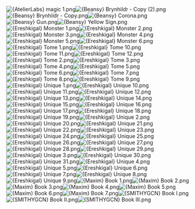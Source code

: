 ![{AtelierLabs} magic 1.png](https://raw.githubusercontent.com/Klokinator/FE-Repo/main/Item%20Icons/Magic%20-%20Other%20Tomes/%7BAtelierLabs%7D%20magic%201.png "{AtelierLabs} magic 1.png")![{Beansy} Brynhildr - Copy (2).png](https://raw.githubusercontent.com/Klokinator/FE-Repo/main/Item%20Icons/Magic%20-%20Other%20Tomes/%7BBeansy%7D%20Brynhildr%20-%20Copy%20(2).png "{Beansy} Brynhildr - Copy (2).png")![{Beansy} Brynhildr - Copy.png](https://raw.githubusercontent.com/Klokinator/FE-Repo/main/Item%20Icons/Magic%20-%20Other%20Tomes/%7BBeansy%7D%20Brynhildr%20-%20Copy.png "{Beansy} Brynhildr - Copy.png")![{Beansy} Corona.png](https://raw.githubusercontent.com/Klokinator/FE-Repo/main/Item%20Icons/Magic%20-%20Other%20Tomes/%7BBeansy%7D%20Corona.png "{Beansy} Corona.png")![{Beansy} Gun.png](https://raw.githubusercontent.com/Klokinator/FE-Repo/main/Item%20Icons/Magic%20-%20Other%20Tomes/%7BBeansy%7D%20Gun.png "{Beansy} Gun.png")![{Beansy} Yellow Sign.png](https://raw.githubusercontent.com/Klokinator/FE-Repo/main/Item%20Icons/Magic%20-%20Other%20Tomes/%7BBeansy%7D%20Yellow%20Sign.png "{Beansy} Yellow Sign.png")![{Ereshkigal} Monster 1.png](https://raw.githubusercontent.com/Klokinator/FE-Repo/main/Item%20Icons/Magic%20-%20Other%20Tomes/%7BEreshkigal%7D%20Monster%201.png "{Ereshkigal} Monster 1.png")![{Ereshkigal} Monster 2.png](https://raw.githubusercontent.com/Klokinator/FE-Repo/main/Item%20Icons/Magic%20-%20Other%20Tomes/%7BEreshkigal%7D%20Monster%202.png "{Ereshkigal} Monster 2.png")![{Ereshkigal} Monster 3.png](https://raw.githubusercontent.com/Klokinator/FE-Repo/main/Item%20Icons/Magic%20-%20Other%20Tomes/%7BEreshkigal%7D%20Monster%203.png "{Ereshkigal} Monster 3.png")![{Ereshkigal} Monster 4.png](https://raw.githubusercontent.com/Klokinator/FE-Repo/main/Item%20Icons/Magic%20-%20Other%20Tomes/%7BEreshkigal%7D%20Monster%204.png "{Ereshkigal} Monster 4.png")![{Ereshkigal} Monster 5.png](https://raw.githubusercontent.com/Klokinator/FE-Repo/main/Item%20Icons/Magic%20-%20Other%20Tomes/%7BEreshkigal%7D%20Monster%205.png "{Ereshkigal} Monster 5.png")![{Ereshkigal} Monster 6.png](https://raw.githubusercontent.com/Klokinator/FE-Repo/main/Item%20Icons/Magic%20-%20Other%20Tomes/%7BEreshkigal%7D%20Monster%206.png "{Ereshkigal} Monster 6.png")![{Ereshkigal} Tome 1.png](https://raw.githubusercontent.com/Klokinator/FE-Repo/main/Item%20Icons/Magic%20-%20Other%20Tomes/%7BEreshkigal%7D%20Tome%201.png "{Ereshkigal} Tome 1.png")![{Ereshkigal} Tome 10.png](https://raw.githubusercontent.com/Klokinator/FE-Repo/main/Item%20Icons/Magic%20-%20Other%20Tomes/%7BEreshkigal%7D%20Tome%2010.png "{Ereshkigal} Tome 10.png")![{Ereshkigal} Tome 11.png](https://raw.githubusercontent.com/Klokinator/FE-Repo/main/Item%20Icons/Magic%20-%20Other%20Tomes/%7BEreshkigal%7D%20Tome%2011.png "{Ereshkigal} Tome 11.png")![{Ereshkigal} Tome 12.png](https://raw.githubusercontent.com/Klokinator/FE-Repo/main/Item%20Icons/Magic%20-%20Other%20Tomes/%7BEreshkigal%7D%20Tome%2012.png "{Ereshkigal} Tome 12.png")![{Ereshkigal} Tome 2.png](https://raw.githubusercontent.com/Klokinator/FE-Repo/main/Item%20Icons/Magic%20-%20Other%20Tomes/%7BEreshkigal%7D%20Tome%202.png "{Ereshkigal} Tome 2.png")![{Ereshkigal} Tome 3.png](https://raw.githubusercontent.com/Klokinator/FE-Repo/main/Item%20Icons/Magic%20-%20Other%20Tomes/%7BEreshkigal%7D%20Tome%203.png "{Ereshkigal} Tome 3.png")![{Ereshkigal} Tome 4.png](https://raw.githubusercontent.com/Klokinator/FE-Repo/main/Item%20Icons/Magic%20-%20Other%20Tomes/%7BEreshkigal%7D%20Tome%204.png "{Ereshkigal} Tome 4.png")![{Ereshkigal} Tome 5.png](https://raw.githubusercontent.com/Klokinator/FE-Repo/main/Item%20Icons/Magic%20-%20Other%20Tomes/%7BEreshkigal%7D%20Tome%205.png "{Ereshkigal} Tome 5.png")![{Ereshkigal} Tome 6.png](https://raw.githubusercontent.com/Klokinator/FE-Repo/main/Item%20Icons/Magic%20-%20Other%20Tomes/%7BEreshkigal%7D%20Tome%206.png "{Ereshkigal} Tome 6.png")![{Ereshkigal} Tome 7.png](https://raw.githubusercontent.com/Klokinator/FE-Repo/main/Item%20Icons/Magic%20-%20Other%20Tomes/%7BEreshkigal%7D%20Tome%207.png "{Ereshkigal} Tome 7.png")![{Ereshkigal} Tome 8.png](https://raw.githubusercontent.com/Klokinator/FE-Repo/main/Item%20Icons/Magic%20-%20Other%20Tomes/%7BEreshkigal%7D%20Tome%208.png "{Ereshkigal} Tome 8.png")![{Ereshkigal} Tome 9.png](https://raw.githubusercontent.com/Klokinator/FE-Repo/main/Item%20Icons/Magic%20-%20Other%20Tomes/%7BEreshkigal%7D%20Tome%209.png "{Ereshkigal} Tome 9.png")![{Ereshkigal} Unique 1.png](https://raw.githubusercontent.com/Klokinator/FE-Repo/main/Item%20Icons/Magic%20-%20Other%20Tomes/%7BEreshkigal%7D%20Unique%201.png "{Ereshkigal} Unique 1.png")![{Ereshkigal} Unique 10.png](https://raw.githubusercontent.com/Klokinator/FE-Repo/main/Item%20Icons/Magic%20-%20Other%20Tomes/%7BEreshkigal%7D%20Unique%2010.png "{Ereshkigal} Unique 10.png")![{Ereshkigal} Unique 11.png](https://raw.githubusercontent.com/Klokinator/FE-Repo/main/Item%20Icons/Magic%20-%20Other%20Tomes/%7BEreshkigal%7D%20Unique%2011.png "{Ereshkigal} Unique 11.png")![{Ereshkigal} Unique 12.png](https://raw.githubusercontent.com/Klokinator/FE-Repo/main/Item%20Icons/Magic%20-%20Other%20Tomes/%7BEreshkigal%7D%20Unique%2012.png "{Ereshkigal} Unique 12.png")![{Ereshkigal} Unique 13.png](https://raw.githubusercontent.com/Klokinator/FE-Repo/main/Item%20Icons/Magic%20-%20Other%20Tomes/%7BEreshkigal%7D%20Unique%2013.png "{Ereshkigal} Unique 13.png")![{Ereshkigal} Unique 14.png](https://raw.githubusercontent.com/Klokinator/FE-Repo/main/Item%20Icons/Magic%20-%20Other%20Tomes/%7BEreshkigal%7D%20Unique%2014.png "{Ereshkigal} Unique 14.png")![{Ereshkigal} Unique 15.png](https://raw.githubusercontent.com/Klokinator/FE-Repo/main/Item%20Icons/Magic%20-%20Other%20Tomes/%7BEreshkigal%7D%20Unique%2015.png "{Ereshkigal} Unique 15.png")![{Ereshkigal} Unique 16.png](https://raw.githubusercontent.com/Klokinator/FE-Repo/main/Item%20Icons/Magic%20-%20Other%20Tomes/%7BEreshkigal%7D%20Unique%2016.png "{Ereshkigal} Unique 16.png")![{Ereshkigal} Unique 17.png](https://raw.githubusercontent.com/Klokinator/FE-Repo/main/Item%20Icons/Magic%20-%20Other%20Tomes/%7BEreshkigal%7D%20Unique%2017.png "{Ereshkigal} Unique 17.png")![{Ereshkigal} Unique 18.png](https://raw.githubusercontent.com/Klokinator/FE-Repo/main/Item%20Icons/Magic%20-%20Other%20Tomes/%7BEreshkigal%7D%20Unique%2018.png "{Ereshkigal} Unique 18.png")![{Ereshkigal} Unique 19.png](https://raw.githubusercontent.com/Klokinator/FE-Repo/main/Item%20Icons/Magic%20-%20Other%20Tomes/%7BEreshkigal%7D%20Unique%2019.png "{Ereshkigal} Unique 19.png")![{Ereshkigal} Unique 2.png](https://raw.githubusercontent.com/Klokinator/FE-Repo/main/Item%20Icons/Magic%20-%20Other%20Tomes/%7BEreshkigal%7D%20Unique%202.png "{Ereshkigal} Unique 2.png")![{Ereshkigal} Unique 20.png](https://raw.githubusercontent.com/Klokinator/FE-Repo/main/Item%20Icons/Magic%20-%20Other%20Tomes/%7BEreshkigal%7D%20Unique%2020.png "{Ereshkigal} Unique 20.png")![{Ereshkigal} Unique 21.png](https://raw.githubusercontent.com/Klokinator/FE-Repo/main/Item%20Icons/Magic%20-%20Other%20Tomes/%7BEreshkigal%7D%20Unique%2021.png "{Ereshkigal} Unique 21.png")![{Ereshkigal} Unique 22.png](https://raw.githubusercontent.com/Klokinator/FE-Repo/main/Item%20Icons/Magic%20-%20Other%20Tomes/%7BEreshkigal%7D%20Unique%2022.png "{Ereshkigal} Unique 22.png")![{Ereshkigal} Unique 23.png](https://raw.githubusercontent.com/Klokinator/FE-Repo/main/Item%20Icons/Magic%20-%20Other%20Tomes/%7BEreshkigal%7D%20Unique%2023.png "{Ereshkigal} Unique 23.png")![{Ereshkigal} Unique 24.png](https://raw.githubusercontent.com/Klokinator/FE-Repo/main/Item%20Icons/Magic%20-%20Other%20Tomes/%7BEreshkigal%7D%20Unique%2024.png "{Ereshkigal} Unique 24.png")![{Ereshkigal} Unique 25.png](https://raw.githubusercontent.com/Klokinator/FE-Repo/main/Item%20Icons/Magic%20-%20Other%20Tomes/%7BEreshkigal%7D%20Unique%2025.png "{Ereshkigal} Unique 25.png")![{Ereshkigal} Unique 26.png](https://raw.githubusercontent.com/Klokinator/FE-Repo/main/Item%20Icons/Magic%20-%20Other%20Tomes/%7BEreshkigal%7D%20Unique%2026.png "{Ereshkigal} Unique 26.png")![{Ereshkigal} Unique 27.png](https://raw.githubusercontent.com/Klokinator/FE-Repo/main/Item%20Icons/Magic%20-%20Other%20Tomes/%7BEreshkigal%7D%20Unique%2027.png "{Ereshkigal} Unique 27.png")![{Ereshkigal} Unique 28.png](https://raw.githubusercontent.com/Klokinator/FE-Repo/main/Item%20Icons/Magic%20-%20Other%20Tomes/%7BEreshkigal%7D%20Unique%2028.png "{Ereshkigal} Unique 28.png")![{Ereshkigal} Unique 29.png](https://raw.githubusercontent.com/Klokinator/FE-Repo/main/Item%20Icons/Magic%20-%20Other%20Tomes/%7BEreshkigal%7D%20Unique%2029.png "{Ereshkigal} Unique 29.png")![{Ereshkigal} Unique 3.png](https://raw.githubusercontent.com/Klokinator/FE-Repo/main/Item%20Icons/Magic%20-%20Other%20Tomes/%7BEreshkigal%7D%20Unique%203.png "{Ereshkigal} Unique 3.png")![{Ereshkigal} Unique 30.png](https://raw.githubusercontent.com/Klokinator/FE-Repo/main/Item%20Icons/Magic%20-%20Other%20Tomes/%7BEreshkigal%7D%20Unique%2030.png "{Ereshkigal} Unique 30.png")![{Ereshkigal} Unique 31.png](https://raw.githubusercontent.com/Klokinator/FE-Repo/main/Item%20Icons/Magic%20-%20Other%20Tomes/%7BEreshkigal%7D%20Unique%2031.png "{Ereshkigal} Unique 31.png")![{Ereshkigal} Unique 4.png](https://raw.githubusercontent.com/Klokinator/FE-Repo/main/Item%20Icons/Magic%20-%20Other%20Tomes/%7BEreshkigal%7D%20Unique%204.png "{Ereshkigal} Unique 4.png")![{Ereshkigal} Unique 5.png](https://raw.githubusercontent.com/Klokinator/FE-Repo/main/Item%20Icons/Magic%20-%20Other%20Tomes/%7BEreshkigal%7D%20Unique%205.png "{Ereshkigal} Unique 5.png")![{Ereshkigal} Unique 6.png](https://raw.githubusercontent.com/Klokinator/FE-Repo/main/Item%20Icons/Magic%20-%20Other%20Tomes/%7BEreshkigal%7D%20Unique%206.png "{Ereshkigal} Unique 6.png")![{Ereshkigal} Unique 7.png](https://raw.githubusercontent.com/Klokinator/FE-Repo/main/Item%20Icons/Magic%20-%20Other%20Tomes/%7BEreshkigal%7D%20Unique%207.png "{Ereshkigal} Unique 7.png")![{Ereshkigal} Unique 8.png](https://raw.githubusercontent.com/Klokinator/FE-Repo/main/Item%20Icons/Magic%20-%20Other%20Tomes/%7BEreshkigal%7D%20Unique%208.png "{Ereshkigal} Unique 8.png")![{Ereshkigal} Unique 9.png](https://raw.githubusercontent.com/Klokinator/FE-Repo/main/Item%20Icons/Magic%20-%20Other%20Tomes/%7BEreshkigal%7D%20Unique%209.png "{Ereshkigal} Unique 9.png")![{Maxim} Book 1.png](https://raw.githubusercontent.com/Klokinator/FE-Repo/main/Item%20Icons/Magic%20-%20Other%20Tomes/%7BMaxim%7D%20Book%201.png "{Maxim} Book 1.png")![{Maxim} Book 2.png](https://raw.githubusercontent.com/Klokinator/FE-Repo/main/Item%20Icons/Magic%20-%20Other%20Tomes/%7BMaxim%7D%20Book%202.png "{Maxim} Book 2.png")![{Maxim} Book 3.png](https://raw.githubusercontent.com/Klokinator/FE-Repo/main/Item%20Icons/Magic%20-%20Other%20Tomes/%7BMaxim%7D%20Book%203.png "{Maxim} Book 3.png")![{Maxim} Book 4.png](https://raw.githubusercontent.com/Klokinator/FE-Repo/main/Item%20Icons/Magic%20-%20Other%20Tomes/%7BMaxim%7D%20Book%204.png "{Maxim} Book 4.png")![{Maxim} Book 5.png](https://raw.githubusercontent.com/Klokinator/FE-Repo/main/Item%20Icons/Magic%20-%20Other%20Tomes/%7BMaxim%7D%20Book%205.png "{Maxim} Book 5.png")![{Maxim} Book 6.png](https://raw.githubusercontent.com/Klokinator/FE-Repo/main/Item%20Icons/Magic%20-%20Other%20Tomes/%7BMaxim%7D%20Book%206.png "{Maxim} Book 6.png")![{Maxim} Book 7.png](https://raw.githubusercontent.com/Klokinator/FE-Repo/main/Item%20Icons/Magic%20-%20Other%20Tomes/%7BMaxim%7D%20Book%207.png "{Maxim} Book 7.png")![{SMITHYGCN} Book I.png](https://raw.githubusercontent.com/Klokinator/FE-Repo/main/Item%20Icons/Magic%20-%20Other%20Tomes/%7BSMITHYGCN%7D%20Book%20I.png "{SMITHYGCN} Book I.png")![{SMITHYGCN} Book II.png](https://raw.githubusercontent.com/Klokinator/FE-Repo/main/Item%20Icons/Magic%20-%20Other%20Tomes/%7BSMITHYGCN%7D%20Book%20II.png "{SMITHYGCN} Book II.png")![{SMITHYGCN} Book III.png](https://raw.githubusercontent.com/Klokinator/FE-Repo/main/Item%20Icons/Magic%20-%20Other%20Tomes/%7BSMITHYGCN%7D%20Book%20III.png "{SMITHYGCN} Book III.png")